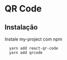 # QR Code

## Instalação

Instale my-project com npm

```terminal
  yarn add react-qr-code
  yarn add qrcode
```
    
